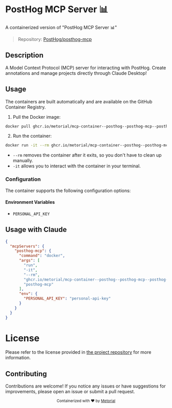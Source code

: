 
# PostHog MCP Server 📊

A containerized version of "PostHog MCP Server 📊"

> Repository: [PostHog/posthog-mcp](https://github.com/PostHog/posthog-mcp)

## Description

A Model Context Protocol (MCP) server for interacting with PostHog. Create annotations and manage projects directly through Claude Desktop!


## Usage

The containers are built automatically and are available on the GitHub Container Registry.

1. Pull the Docker image:

```bash
docker pull ghcr.io/metorial/mcp-container--posthog--posthog-mcp--posthog-mcp
```

2. Run the container:

```bash
docker run -it --rm ghcr.io/metorial/mcp-container--posthog--posthog-mcp--posthog-mcp 
```

- `--rm` removes the container after it exits, so you don't have to clean up manually.
- `-it` allows you to interact with the container in your terminal.


### Configuration

The container supports the following configuration options:




#### Environment Variables

- `PERSONAL_API_KEY`




## Usage with Claude

```json
{
  "mcpServers": {
    "posthog-mcp": {
      "command": "docker",
      "args": [
        "run",
        "-it",
        "--rm",
        "ghcr.io/metorial/mcp-container--posthog--posthog-mcp--posthog-mcp",
        "posthog-mcp"
      ],
      "env": {
        "PERSONAL_API_KEY": "personal-api-key"
      }
    }
  }
}
```

# License

Please refer to the license provided in [the project repository](https://github.com/PostHog/posthog-mcp) for more information.

## Contributing

Contributions are welcome! If you notice any issues or have suggestions for improvements, please open an issue or submit a pull request.

<div align="center">
  <sub>Containerized with ❤️ by <a href="https://metorial.com">Metorial</a></sub>
</div>
  